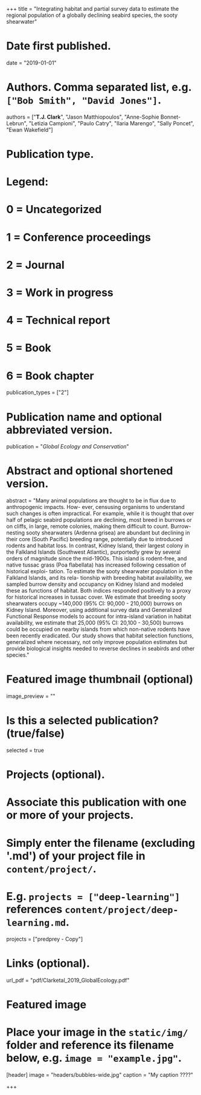 +++
title = "Integrating habitat and partial survey data to estimate the regional population of a globally declining seabird species, the sooty shearwater"

# Date first published.
date = "2019-01-01"

# Authors. Comma separated list, e.g. `["Bob Smith", "David Jones"]`.
authors = ["**T.J. Clark**", "Jason Matthiopoulos", "Anne-Sophie Bonnet-Lebrun", "Letizia Campioni", "Paulo Catry", "Ilaria Marengo", "Sally Poncet", "Ewan Wakefield"]

# Publication type.
# Legend:
# 0 = Uncategorized
# 1 = Conference proceedings
# 2 = Journal
# 3 = Work in progress
# 4 = Technical report
# 5 = Book
# 6 = Book chapter
publication_types = ["2"]

# Publication name and optional abbreviated version.
publication = "*Global Ecology and Conservation*"

# Abstract and optional shortened version.
abstract = "Many animal populations are thought to be in flux due to anthropogenic impacts. How- ever, censusing organisms to understand such changes is often impractical. For example, while it is thought that over half of pelagic seabird populations are declining, most breed in burrows or on cliffs, in large, remote colonies, making them difficult to count. Burrow- nesting sooty shearwaters (Ardenna grisea) are abundant but declining in their core (South Pacific) breeding range, potentially due to introduced rodents and habitat loss. In contrast, Kidney Island, their largest colony in the Falkland Islands (Southwest Atlantic), purportedly grew by several orders of magnitude since the mid-1900s. This island is rodent-free, and native tussac grass (Poa flabellata) has increased following cessation of historical exploi- tation. To estimate the sooty shearwater population in the Falkland Islands, and its rela- tionship with breeding habitat availability, we sampled burrow density and occupancy on Kidney Island and modeled these as functions of habitat. Both indices responded positively to a proxy for historical increases in tussac cover. We estimate that breeding sooty shearwaters occupy ~140,000 (95% CI: 90,000 - 210,000) burrows on Kidney Island. Moreover, using additional survey data and Generalized Functional Response models to account for intra-island variation in habitat availability, we estimate that 25,000 (95% CI: 20,100 - 30,500) burrows could be occupied on nearby islands from which non-native rodents have been recently eradicated. Our study shows that habitat selection functions, generalized where necessary, not only improve population estimates but provide biological insights needed to reverse declines in seabirds and other species."

# Featured image thumbnail (optional)
image_preview = ""

# Is this a selected publication? (true/false)
selected = true

# Projects (optional).
#   Associate this publication with one or more of your projects.
#   Simply enter the filename (excluding '.md') of your project file in `content/project/`.
#   E.g. `projects = ["deep-learning"]` references `content/project/deep-learning.md`.
projects = ["predprey - Copy"]

# Links (optional).
url_pdf = "pdf/Clarketal_2019_GlobalEcology.pdf"



# Featured image
# Place your image in the `static/img/` folder and reference its filename below, e.g. `image = "example.jpg"`.
[header]
image = "headers/bubbles-wide.jpg"
caption = "My caption ????"

+++
